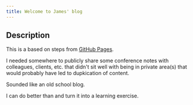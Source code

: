 ```yaml
---
title: Welcome to James' blog
---
```


## Description

This is a based on steps from [GitHub Pages](https://github.com/skills/github-pages/tree/main).

I needed somewhere to publicly share some conference notes with colleagues, clients, etc. that didn't sit well with being in private area(s) that would probably have led to dupkication of content.

Sounded like an old school blog.

I can do better than and turn it into a learning exercise.
